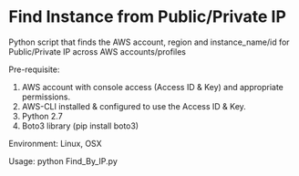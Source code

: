 # Find Instance from Public/Private IP
Python script that finds the AWS account, region and instance_name/id for Public/Private IP across AWS accounts/profiles

Pre-requisite:
1. AWS account with console access (Access ID & Key) and appropriate permissions.
2. AWS-CLI installed & configured to use the Access ID & Key.
3. Python 2.7
4. Boto3 library (pip install boto3)

Environment: Linux, OSX

Usage: python Find_By_IP.py
